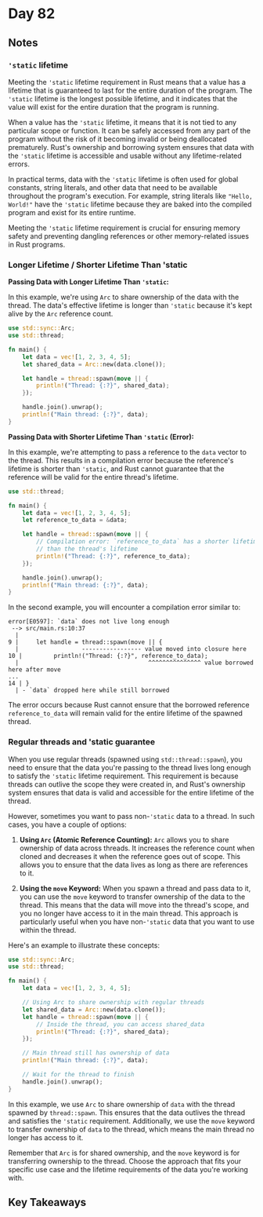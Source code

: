# Day 82

## Notes

### `'static` lifetime

Meeting the `'static` lifetime requirement in Rust means that a value has a lifetime that is guaranteed to last for the entire duration of the program. The `'static` lifetime is the longest possible lifetime, and it indicates that the value will exist for the entire duration that the program is running.

When a value has the `'static` lifetime, it means that it is not tied to any particular scope or function. It can be safely accessed from any part of the program without the risk of it becoming invalid or being deallocated prematurely. Rust's ownership and borrowing system ensures that data with the `'static` lifetime is accessible and usable without any lifetime-related errors.

In practical terms, data with the `'static` lifetime is often used for global constants, string literals, and other data that need to be available throughout the program's execution. For example, string literals like `"Hello, World!"` have the `'static` lifetime because they are baked into the compiled program and exist for its entire runtime.

Meeting the `'static` lifetime requirement is crucial for ensuring memory safety and preventing dangling references or other memory-related issues in Rust programs.

### Longer Lifetime / Shorter Lifetime Than 'static

**Passing Data with Longer Lifetime Than `'static`:**

In this example, we're using `Arc` to share ownership of the data with the thread. The data's effective lifetime is longer than `'static` because it's kept alive by the `Arc` reference count.

```rust
use std::sync::Arc;
use std::thread;

fn main() {
    let data = vec![1, 2, 3, 4, 5];
    let shared_data = Arc::new(data.clone());

    let handle = thread::spawn(move || {
        println!("Thread: {:?}", shared_data);
    });

    handle.join().unwrap();
    println!("Main thread: {:?}", data);
}
```

**Passing Data with Shorter Lifetime Than `'static` (Error):**

In this example, we're attempting to pass a reference to the `data` vector to the thread. This results in a compilation error because the reference's lifetime is shorter than `'static`, and Rust cannot guarantee that the reference will be valid for the entire thread's lifetime.

```rust
use std::thread;

fn main() {
    let data = vec![1, 2, 3, 4, 5];
    let reference_to_data = &data;

    let handle = thread::spawn(move || {
        // Compilation error: `reference_to_data` has a shorter lifetime
        // than the thread's lifetime
        println!("Thread: {:?}", reference_to_data);
    });

    handle.join().unwrap();
    println!("Main thread: {:?}", data);
}
```

In the second example, you will encounter a compilation error similar to:

```shell
error[E0597]: `data` does not live long enough
 --> src/main.rs:10:37
  |
9 |     let handle = thread::spawn(move || {
  |                  ----------------- value moved into closure here
10 |         println!("Thread: {:?}", reference_to_data);
  |                                     ^^^^^^^^^^^^^^^ value borrowed here after move
...
14 | }
  | - `data` dropped here while still borrowed
```

The error occurs because Rust cannot ensure that the borrowed reference `reference_to_data` will remain valid for the entire lifetime of the spawned thread.

### Regular threads and 'static guarantee

When you use regular threads (spawned using `std::thread::spawn`), you need to ensure that the data you're passing to the thread lives long enough to satisfy the `'static` lifetime requirement. This requirement is because threads can outlive the scope they were created in, and Rust's ownership system ensures that data is valid and accessible for the entire lifetime of the thread.

However, sometimes you want to pass non-`'static` data to a thread. In such cases, you have a couple of options:

1. **Using `Arc` (Atomic Reference Counting):** `Arc` allows you to share ownership of data across threads. It increases the reference count when cloned and decreases it when the reference goes out of scope. This allows you to ensure that the data lives as long as there are references to it.

2. **Using the `move` Keyword:** When you spawn a thread and pass data to it, you can use the `move` keyword to transfer ownership of the data to the thread. This means that the data will move into the thread's scope, and you no longer have access to it in the main thread. This approach is particularly useful when you have non-`'static` data that you want to use within the thread.

Here's an example to illustrate these concepts:

```rust
use std::sync::Arc;
use std::thread;

fn main() {
    let data = vec![1, 2, 3, 4, 5];

    // Using Arc to share ownership with regular threads
    let shared_data = Arc::new(data.clone());
    let handle = thread::spawn(move || {
        // Inside the thread, you can access shared_data
        println!("Thread: {:?}", shared_data);
    });

    // Main thread still has ownership of data
    println!("Main thread: {:?}", data);

    // Wait for the thread to finish
    handle.join().unwrap();
}
```

In this example, we use `Arc` to share ownership of `data` with the thread spawned by `thread::spawn`. This ensures that the data outlives the thread and satisfies the `'static` requirement. Additionally, we use the `move` keyword to transfer ownership of `data` to the thread, which means the main thread no longer has access to it.

Remember that `Arc` is for shared ownership, and the `move` keyword is for transferring ownership to the thread. Choose the approach that fits your specific use case and the lifetime requirements of the data you're working with.

## Key Takeaways

